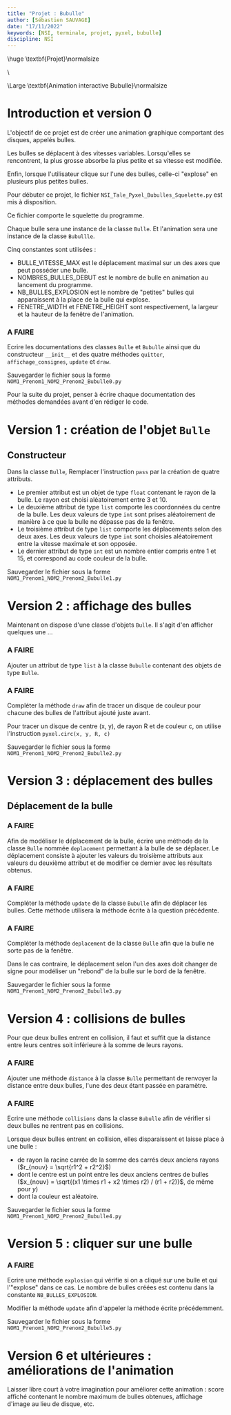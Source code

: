```yaml
---
title: "Projet : Bubulle"
author: [Sébastien SAUVAGE]
date: "17/11/2022"
keywords: [NSI, terminale, projet, pyxel, bubulle]
discipline: NSI
---
```

\huge \textbf{Projet}\normalsize  

\ 

\Large \textbf{Animation interactive Bubulle}\normalsize  

# Introduction et version 0
L'objectif de ce projet est de créer une animation graphique comportant des disques, appelés bulles.  

Les bulles se déplacent à des vitesses variables. Lorsqu'elles se rencontrent, la plus grosse absorbe la plus petite et sa vitesse est modifiée.  

Enfin, lorsque l'utilisateur clique sur l'une des bulles, celle-ci "explose" en plusieurs plus petites bulles.  

Pour débuter ce projet, le fichier `NSI_Tale_Pyxel_Bubulles_Squelette.py` est mis à disposition.  

Ce fichier comporte le squelette du programme.  

Chaque bulle sera une instance de la classe `Bulle`. Et l'animation sera une instance de la classe `Bubullle`.  

Cinq constantes sont utilisées :  

- BULLE_VITESSE_MAX est le déplacement maximal sur un des axes que peut posséder une bulle.
- NOMBRES_BULLES_DEBUT est le nombre de bulle en animation au lancement du programme.
- NB_BULLES_EXPLOSION est le nombre de "petites" bulles qui apparaissent à la place de la bulle qui explose.
- FENETRE_WIDTH et FENETRE_HEIGHT sont respectivement, la largeur et la hauteur de la fenêtre de l'animation.

### A FAIRE
Ecrire les documentations des classes `Bulle` et `Bubulle` ainsi que du constructeur `__init__` et des quatre méthodes `quitter`, `affichage_consignes`, `update` et `draw`.  

Sauvegarder le fichier sous la forme `NOM1_Prenom1_NOM2_Prenom2_Bubulle0.py`

Pour la suite du projet, penser à écrire chaque documentation des méthodes demandées avant d'en rédiger le code.  

# Version 1 : création de l'objet `Bulle`
## Constructeur
Dans la classe `Bulle`, Remplacer l'instruction `pass` par la création de quatre attributs.  

- Le premier attribut est un objet de type `float` contenant le rayon de la bulle. Le rayon est choisi aléatoirement entre 3 et 10.
- Le deuxième attribut de type `list` comporte les coordonnées du centre de la bulle. Les deux valeurs de type `int` sont prises aléatoirement de manière à ce que la bulle ne dépasse pas de la fenêtre.
- Le troisième attribut de type `list` comporte les déplacements selon des deux axes. Les deux valeurs de type `int` sont choisies aléatoirement entre la vitesse maximale et son opposée.
- Le dernier attribut de type `int` est un nombre entier compris entre 1 et 15, et correspond au code couleur de la bulle.  

Sauvegarder le fichier sous la forme `NOM1_Prenom1_NOM2_Prenom2_Bubulle1.py`

# Version 2 : affichage des bulles
Maintenant on dispose d'une classe d'objets `Bulle`.  Il s'agit d'en afficher quelques une ...  

### A FAIRE
Ajouter un attribut de type `list` à la classe `Bubulle` contenant des objets de type `Bulle`.  

### A FAIRE
Compléter la méthode `draw` afin de tracer un disque de couleur pour chacune des bulles de l'attribut ajouté juste avant.  

Pour tracer un disque de centre (x, y), de rayon R et de couleur c, on utilise l'instruction `pyxel.circ(x, y, R, c)`

Sauvegarder le fichier sous la forme `NOM1_Prenom1_NOM2_Prenom2_Bubulle2.py`


# Version 3 : déplacement des bulles
## Déplacement de la bulle
### A FAIRE
Afin de modéliser le déplacement de la bulle, écrire une méthode de la classe `Bulle` nommée `deplacement` permettant à la bulle de se déplacer. Le déplacement consiste à ajouter les valeurs du troisième attributs aux valeurs du deuxième attribut et de modifier ce dernier avec les résultats obtenus.  

### A FAIRE
Compléter la méthode `update` de la classe `Bubulle` afin de déplacer les bulles. Cette méthode utilisera la méthode écrite à la question précédente.  

### A FAIRE
Compléter la méthode `deplacement` de la classe `Bulle` afin que la bulle ne sorte pas de la fenêtre.  

Dans le cas contraire, le déplacement selon l'un des axes doit changer de signe pour modéliser un "rebond" de la bulle sur le bord de la fenêtre.  

Sauvegarder le fichier sous la forme `NOM1_Prenom1_NOM2_Prenom2_Bubulle3.py`

# Version 4 : collisions de bulles
Pour que deux bulles entrent en collision, il faut et suffit que la distance entre leurs centres soit inférieure à la somme de leurs rayons.  

### A FAIRE
Ajouter une méthode `distance` à la classe `Bulle` permettant de renvoyer la distance entre deux bulles, l'une des deux étant passée en paramètre.  

### A FAIRE
Ecrire une méthode `collisions` dans la classe `Bubulle` afin de vérifier si deux bulles ne rentrent pas en collisions.  

Lorsque deux bulles entrent en collision, elles disparaissent et laisse place à une bulle :

- de rayon la racine carrée de la somme des carrés deux anciens rayons ($r_{nouv} = \sqrt{r1^2 + r2^2}$)
- dont le centre est un point entre les deux anciens centres de bulles ($x_{nouv} = \sqrt{(x1 \times r1 + x2 \times r2) / (r1 + r2)}$, de même pour $y$)
- dont la couleur est aléatoire.  

Sauvegarder le fichier sous la forme `NOM1_Prenom1_NOM2_Prenom2_Bubulle4.py`

# Version 5 : cliquer sur une bulle
### A FAIRE
Ecrire une méthode `explosion` qui vérifie si on a cliqué sur une bulle et qui l'"explose" dans ce cas. Le nombre de bulles créées est contenu dans la constante `NB_BULLES_EXPLOSION`.  

Modifier la méthode `update` afin d'appeler la méthode écrite précédemment.  

Sauvegarder le fichier sous la forme `NOM1_Prenom1_NOM2_Prenom2_Bubulle5.py`

# Version 6 et ultérieures : améliorations de l'animation
Laisser libre court à votre imagination pour améliorer cette animation : score affiché contenant le nombre maximum de bulles obtenues, affichage d'image au lieu de disque, etc.  